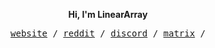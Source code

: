 <p align="center">
 <b> Hi, I'm LinearArray </b>
</p>

<p align="center">
  <samp>
    <a href="https://lineararray.nekoweb.org">website</a> /
    <a href="https://www.reddit.com/user/LinearArray/">reddit</a> /
    <a href="https://discord.com/users/1196740700755218445">discord</a> /
    <a href="https://matrix.to/#/@lineararray:matrix.org">matrix</a> /
  </samp>
</p>
